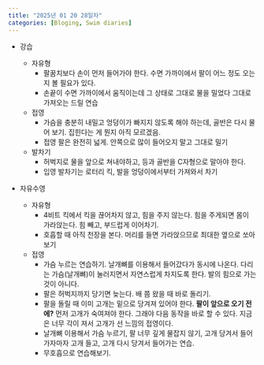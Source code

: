 ```yaml
---
title: "2025년 01 20 28일차"
categories: [Bloging, Swim diaries]
---
```


- 강습
  - 자유형
    -  팔꿈치보다 손이 먼저 들어가야 한다. 수면 가까이에서 팔이 어느 정도 오는지 볼 필요가 있다.
    - 손끝이 수면 가까이에서 움직이는데 그 상태로 그대로 물을 밀었다 그대로 가져오는 드릴 연습
  - 접영
    - 가슴을 충분히 내밀고 엉덩이가 빠지지 않도록 해야 하는데, 골반은 다시 물어 보기. 집힌다는 게 뭔지 아직 모르겠음.
    - 접영 팔은 완전히 넓게. 안쪽으로 많이 들어오지 말고 그대로 밀기
  - 발차기
    - 허벅지로 물을 앞으로 쳐내야하고, 등과 골반을 C자형으로 말아야 한다.
    - 입영 발차기는 로터리 킥, 발을 엉덩이에서부터 가져와서 차기

- 자유수영
  - 자유형
    - 4비트 킥에서 킥을 끊어차지 않고, 힘을 주지 않는다. 힘을 주게되면 몸이 가라앉는다. 힘 빼고, 부드럽게 이어차기.
    - 호흡할 때 아직 천장을 본다. 머리를 들면 가라앉으므로 최대한 옆으로 쏘아보기
  - 접영
    - 가슴 누르는 연습하기. 날개뼈를 이용해서 들어갔다가 동시에 나온다. 다리는 가슴(날개뼈)이 눌러지면서 자연스럽게 차지도록 한다. 발의 힘으로 가는 것이 아니다.
    - 팔은 허벅지까지 당기면 늦는다. 배 쯤 왔을 때 바로 돌리기.
    - 팔을 돌릴 때 이미 고개는 밑으로 당겨져 있어야 한다. **팔이 앞으로 오기 전에?** 먼저 고개가 숙여져야 한다. 그래야 다음 동작을 바로 할 수 있다. 지금은 너무 각이 져서 고개가 선 느낌의 접영이다.
    - 날개뼈 이용해서 가슴 누르기, 팔 너무 깊게 물잡지 않기, 고개 당겨서 들어가자마자 고개 들고, 고개 다시 당겨서 들어가는 연습.
    - 무호흡으로 연습해보기.
